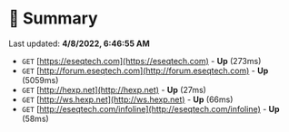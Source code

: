 # 📖 Summary
Last updated: **4/8/2022, 6:46:55 AM**

- `GET` [https://eseqtech.com](https://eseqtech.com) - **Up** (273ms)
- `GET` [http://forum.eseqtech.com](http://forum.eseqtech.com) - **Up** (5059ms)
- `GET` [http://hexp.net](http://hexp.net) - **Up** (27ms)
- `GET` [http://ws.hexp.net](http://ws.hexp.net) - **Up** (66ms)
- `GET` [http://eseqtech.com/infoline](http://eseqtech.com/infoline) - **Up** (58ms)
